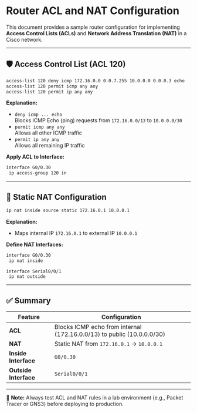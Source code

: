 # Router ACL and NAT Configuration

This document provides a sample router configuration for implementing **Access Control Lists (ACLs)** and **Network Address Translation (NAT)** in a Cisco network.

---

## 🛡️ Access Control List (ACL 120)

```bash
access-list 120 deny icmp 172.16.0.0 0.0.7.255 10.0.0.0 0.0.0.3 echo
access-list 120 permit icmp any any
access-list 120 permit ip any any
```

**Explanation:**

- `deny icmp ... echo`  
  Blocks ICMP Echo (ping) requests from `172.16.0.0/13` to `10.0.0.0/30`
- `permit icmp any any`  
  Allows all other ICMP traffic
- `permit ip any any`  
  Allows all remaining IP traffic

**Apply ACL to Interface:**

```bash
interface G0/0.30
 ip access-group 120 in
```

---

## 🔄 Static NAT Configuration

```bash
ip nat inside source static 172.16.0.1 10.0.0.1
```

**Explanation:**

- Maps internal IP `172.16.0.1` to external IP `10.0.0.1`

**Define NAT Interfaces:**

```bash
interface G0/0.30
 ip nat inside

interface Serial0/0/1
 ip nat outside
```

---

## ✅ Summary

| Feature | Configuration |
|--------|---------------|
| **ACL** | Blocks ICMP echo from internal (172.16.0.0/13) to public (10.0.0.0/30) |
| **NAT** | Static NAT from `172.16.0.1` → `10.0.0.1` |
| **Inside Interface** | `G0/0.30` |
| **Outside Interface** | `Serial0/0/1` |

---

📌 **Note:** Always test ACL and NAT rules in a lab environment (e.g., Packet Tracer or GNS3) before deploying to production.
